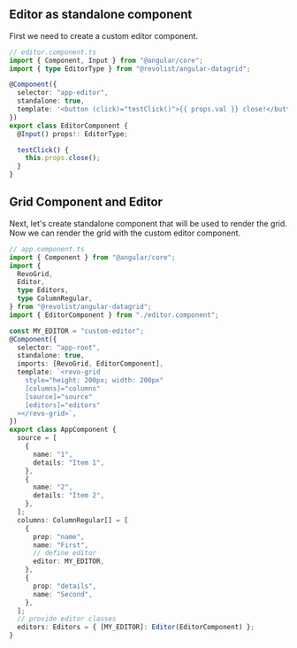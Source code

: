 <!--@include: ../parts/editor.header.md-->

## Editor as standalone component

First we need to create a custom editor component.

```ts
// editor.component.ts
import { Component, Input } from "@angular/core";
import { type EditorType } from "@revolist/angular-datagrid";

@Component({
  selector: "app-editor",
  standalone: true,
  template: '<button (click)="testClick()">{{ props.val }} close!</button>',
})
export class EditorComponent {
  @Input() props!: EditorType;

  testClick() {
    this.props.close();
  }
}
```

## Grid Component and Editor

Next, let's create standalone component that will be used to render the grid.
Now we can render the grid with the custom editor component.


```ts
// app.component.ts
import { Component } from "@angular/core";
import {
  RevoGrid,
  Editor,
  type Editors,
  type ColumnRegular,
} from "@revolist/angular-datagrid";
import { EditorComponent } from "./editor.component";

const MY_EDITOR = "custom-editor";
@Component({
  selector: "app-root",
  standalone: true,
  imports: [RevoGrid, EditorComponent],
  template: `<revo-grid
    style="height: 200px; width: 200px"
    [columns]="columns"
    [source]="source"
    [editors]="editors"
  ></revo-grid>`,
})
export class AppComponent {
  source = [
    {
      name: "1",
      details: "Item 1",
    },
    {
      name: "2",
      details: "Item 2",
    },
  ];
  columns: ColumnRegular[] = [
    {
      prop: "name",
      name: "First",
      // define editor
      editor: MY_EDITOR,
    },
    {
      prop: "details",
      name: "Second",
    },
  ];
  // provide editor classes
  editors: Editors = { [MY_EDITOR]: Editor(EditorComponent) };
}
```



<!--@include: ../../demo/angular/angular.editor.md-->
